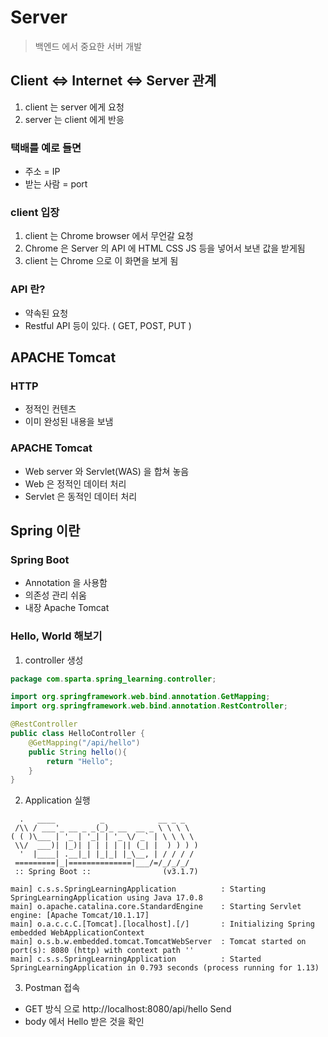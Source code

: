 # Server

> 백엔드 에서 중요한 서버 개발

## Client <=> Internet <=> Server 관계
1. client 는 server 에게 요청
2. server 는 client 에게 반응

### 택배를 예로 들면
- 주소 = IP
- 받는 사람 = port

### client 입장 
1. client 는 Chrome browser 에서 무언갈 요청
2. Chrome 은 Server 의 API 에 HTML CSS JS 등을 넣어서 보낸 값을 받게됨
3. client 는 Chrome 으로 이 화면을 보게 됨

### API 란?
- 약속된 요청
- Restful API 등이 있다. ( GET, POST, PUT )

## APACHE Tomcat
### HTTP 
- 정적인 컨텐츠
- 이미 완성된 내용을 보냄
### APACHE Tomcat
- Web server 와 Servlet(WAS) 을 합쳐 놓음
- Web 은 정적인 데이터 처리
- Servlet 은 동적인 데이터 처리

## Spring 이란
### Spring Boot
- Annotation 을 사용함
- 의존성 관리 쉬움
- 내장 Apache Tomcat
### Hello, World 해보기
1. controller 생성
```java
package com.sparta.spring_learning.controller;

import org.springframework.web.bind.annotation.GetMapping;
import org.springframework.web.bind.annotation.RestController;

@RestController
public class HelloController {
    @GetMapping("/api/hello")
    public String hello(){
        return "Hello";
    }
}
```
2. Application 실행
```
  .   ____          _            __ _ _
 /\\ / ___'_ __ _ _(_)_ __  __ _ \ \ \ \
( ( )\___ | '_ | '_| | '_ \/ _` | \ \ \ \
 \\/  ___)| |_)| | | | | || (_| |  ) ) ) )
  '  |____| .__|_| |_|_| |_\__, | / / / /
 =========|_|==============|___/=/_/_/_/
 :: Spring Boot ::                (v3.1.7)

main] c.s.s.SpringLearningApplication          : Starting SpringLearningApplication using Java 17.0.8 
main] o.apache.catalina.core.StandardEngine    : Starting Servlet engine: [Apache Tomcat/10.1.17]
main] o.a.c.c.C.[Tomcat].[localhost].[/]       : Initializing Spring embedded WebApplicationContext
main] o.s.b.w.embedded.tomcat.TomcatWebServer  : Tomcat started on port(s): 8080 (http) with context path ''
main] c.s.s.SpringLearningApplication          : Started SpringLearningApplication in 0.793 seconds (process running for 1.13)
```
3. Postman 접속
- GET 방식 으로 http://localhost:8080/api/hello Send
- body 에서 Hello 받은 것을 확인
